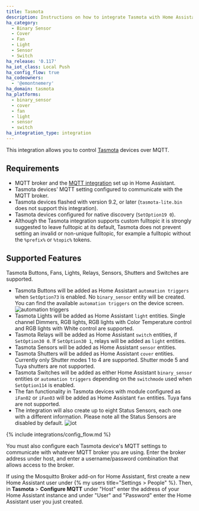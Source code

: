 ```yaml
---
title: Tasmota
description: Instructions on how to integrate Tasmota with Home Assistant.
ha_category:
  - Binary Sensor
  - Cover
  - Fan
  - Light
  - Sensor
  - Switch
ha_release: '0.117'
ha_iot_class: Local Push
ha_config_flow: true
ha_codeowners:
  - '@emontnemery'
ha_domain: tasmota
ha_platforms:
  - binary_sensor
  - cover
  - fan
  - light
  - sensor
  - switch
ha_integration_type: integration
---
```


This integration allows you to control [Tasmota](https://tasmota.github.io/docs/) devices over MQTT.

## Requirements

- MQTT broker and the [MQTT integration](/integrations/mqtt/) set up in Home Assistant.
- Tasmota devices' MQTT setting configured to communicate with the MQTT broker.
- Tasmota devices flashed with version 9.2, or later (`tasmota-lite.bin` does not support this integration).
- Tasmota devices configured for native discovery (`SetOption19 0`).
- Although the Tasmota integration supports custom fulltopic it is strongly suggested to leave fulltopic at its default, Tasmota does not prevent setting an invalid or non-unique fulltopic, for example a fulltopic without the `%prefix%` or `%topic%` tokens.

## Supported Features

Tasmota Buttons, Fans, Lights, Relays, Sensors, Shutters and Switches are supported.

- Tasmota Buttons will be added as Home Assistant `automation triggers` when `SetOption73` is enabled. No `binary_sensor` entity will be created. You can find the available `automation triggers` on the device screen. ![automation triggers](/images/integrations/tasmota/tasmota_button_automations.png)
- Tasmota Lights will be added as Home Assistant `light` entities. Single channel Dimmers, RGB lights, RGB lights with Color Temperature control and RGB lights with White control are supported.
- Tasmota Relays will be added as Home Assistant `switch` entities, if `SetOption30 0`. If `SetOption30 1`, relays will be added as `light` entities.
- Tasmota Sensors will be added as Home Assistant `sensor` entities.
- Tasmota Shutters will be added as Home Assistant `cover` entities. Currently only Shutter modes 1 to 4 are supported. Shutter mode 5 and Tuya shutters are not supported.
- Tasmota Switches will be added as either Home Assistant `binary_sensor` entities or `automation triggers` depending on the `switchmode` used when `SetOption114` is enabled.
- The fan functionality in Tasmota devices with module configured as `iFan02` or `iFan03` will be added as Home Assistant `fan` entities. Tuya fans are not supported.
- The integration will also create up to eight Status Sensors, each one with a different information. Please note all the Status Sensors are disabled by default.
  ![iot](/images/integrations/tasmota/tasmota_status_sensors.png)

{% include integrations/config_flow.md %}

You must also configure each Tasmota device's MQTT settings to communicate with whatever MQTT broker you are using. Enter the broker address under host, and enter a username/password combination that allows access to the broker.

If using the Mosquitto Broker add-on for Home Assistant, first create a new Home Assistant user under {% my users title="Settings > People" %}. Then, in **Tasmota** > **Configure MQTT** under "Host" enter the address of your Home Assistant instance and under "User" and "Password" enter the Home Assistant user you just created.
